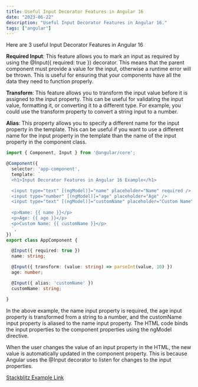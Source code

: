 ```yaml
---
title: Useful Input Decorator Features in Angular 16
date: "2023-06-22"
description: "Useful Input Decorator Features in Angular 16."
tags: ["angular"]
---
```


Here are 3 useful Input Decorator Features in Angular 16

**Required Input**: This feature allows you to mark an input as required by using the @Input({ required: true }) decorator. This means that the parent component must provide a value for the input, otherwise a runtime error will be thrown. This is useful for ensuring that your components have all the data they need to function properly.

**Transform**: This feature allows you to transform the input value before it is assigned to the input property. This can be useful for validating the input value, formatting it, or converting it to a different type. For example, you could use the transform property to convert a string input to a number.

**Alias**: This property allows you to specify a different name for the input property in the template. This can be useful if you want to use a different name for the input property in the template than the name of the input property in the component class.

```typescript
import { Component, Input } from '@angular/core';

@Component({
  selector: 'app-component',
  template: `
  <h1>Input Decorator Features in Angular 16 Example</h1>

  <input type="text" [(ngModel)]="name" placeholder="Name" required />
  <input type="number" [(ngModel)]="age" placeholder="Age" />
  <input type="text" [(ngModel)]="customName" placeholder="Custom Name" />
  
  <p>Name: {{ name }}</p>
  <p>Age: {{ age }}</p>
  <p>Custom Name: {{ customName }}</p>
  `,
})
export class AppComponent {

  @Input({ required: true })
  name: string;

  @Input({ transform: (value: string) => parseInt(value, 10) })
  age: number;

  @Input({ alias: 'customName' })
  customName: string;

}
```

In the above example, the name input property is required, the age input property is transformed from a string to a number, and the customName input property is aliased to the name input property. The HTML code binds the input properties to the component properties using the ngModel directive.

When the user changes the value of an input property in the HTML, the new value is automatically updated in the component property. This is because Angular uses the @Input decorator to listen for changes to the input properties.

[Stackblitz Example Link](https://stackblitz.com/edit/stackblitz-starters-dkoixf?file=src%2Fmain.ts)
